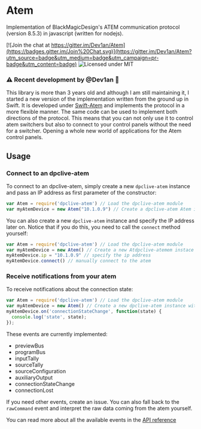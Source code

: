 # Atem

Implementation of BlackMagicDesign's ATEM communication protocol (version 8.5.3) in javascript (written for nodejs).

[![Join the chat at https://gitter.im/Dev1an/Atem](https://badges.gitter.im/Join%20Chat.svg)](https://gitter.im/Dev1an/Atem?utm_source=badge&utm_medium=badge&utm_campaign=pr-badge&utm_content=badge)
![Licensed under MIT](https://img.shields.io/badge/License-MIT-blue.svg)

### ⚠️ Recent development by @Dev1an 🚨

This library is more than 3 years old and although I am still maintaining it, I started a new version of the implementation written from the ground up in Swift. It is developed under [Swift-Atem](https://github.com/Dev1an/Swift-Atem) and implements the protocol in a more flexible manner. The same code can be used to implement both directions of the protocol. This means that you can not only use it to control atem switchers but also to connect to your control panels without the need for a switcher. Opening a whole new world of applications for the Atem control panels.

## Usage
### Connect to an dpclive-atem
To connect to an dpclive-atem, simply create a new `dpclive-atem` instance and pass an IP address as first parameter of the constructor:
```js
var Atem = require('dpclive-atem') // Load the dpclive-atem module
var myAtemDevice = new Atem("10.1.0.9") // Create a dpclive-atem Atem instace with an IP address
```
You can also create a new `dpclive-atem` instance and specify the IP address later on. Notice that if you do this, you need to call the `connect` method yourself:
```js
var Atem = require('dpclive-atem') // Load the dpclive-atem module
var myAtemDevice = new Atem() // Create a new Atdpclive-atemem instace without an IP address
myAtemDevice.ip = "10.1.0.9" // specify the ip address
myAtemDevice.connect() // manually connect to the atem
```
### Receive notifications from your atem
To receive notifications about the connection state:
```js
var Atem = require('dpclive-atem') // Load the dpclive-atem module
var myAtemDevice = new Atem() // Create a new dpclive-atem instance without an IP address
myAtemDevice.on('connectionStateChange', function(state) {
  console.log('state', state);
});
```

These events are currently implemented: 
- previewBus
- programBus
- inputTally
- sourceTally
- sourceConfiguration
- auxiliaryOutput
- connectionStateChange
- connectionLost

If you need other events, create an issue. You can also fall back to the `rawCommand` event and interpret the raw data coming from the atem yourself.

You can read more about all the available events in the [API reference](http://dev1an.github.io/Atem/Device.html)

